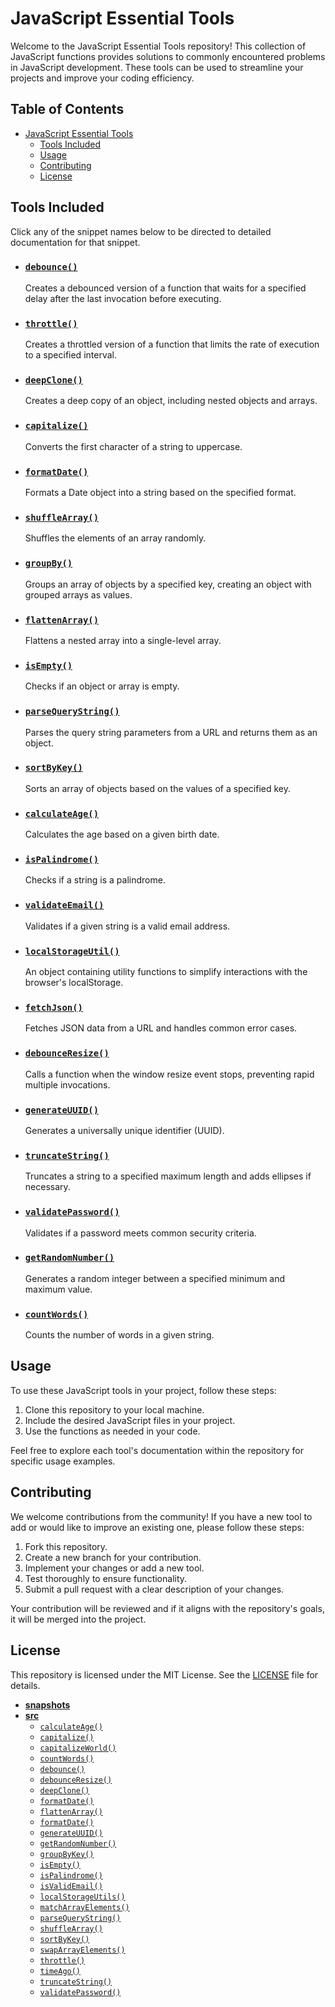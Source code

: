 # JavaScript Essential Tools

Welcome to the JavaScript Essential Tools repository! This collection of JavaScript functions provides solutions to commonly encountered problems in JavaScript development. These tools can be used to streamline your projects and improve your coding efficiency.

## Table of Contents

- [JavaScript Essential Tools](#javascript-essential-tools)
  - [Tools Included](#tools-included)
  - [Usage](#usage)
  - [Contributing](#contributing)
  - [License](#license)

## Tools Included

Click any of the snippet names below to be directed to detailed documentation for that snippet.

- ### [`debounce()`](./src/debounce.md)

  Creates a debounced version of a function that waits for a specified delay after the last invocation before executing.

- ### [`throttle()`](./src/throttle.md)

  Creates a throttled version of a function that limits the rate of execution to a specified interval.

- ### [`deepClone()`](./src/deepClone.md)

  Creates a deep copy of an object, including nested objects and arrays.

- ### [`capitalize()`](./src/capitalize.md)

  Converts the first character of a string to uppercase.

- ### [`formatDate()`](./src/formatDate.md)

  Formats a Date object into a string based on the specified format.

- ### [`shuffleArray()`](./src/shuffleArray.md)

  Shuffles the elements of an array randomly.

- ### [`groupBy()`](./src/groupBy.md)

  Groups an array of objects by a specified key, creating an object with grouped arrays as values.

- ### [`flattenArray()`](./src/flattenArray.md)

  Flattens a nested array into a single-level array.

- ### [`isEmpty()`](./src/isEmpty.md)

  Checks if an object or array is empty.

- ### [`parseQueryString()`](./src/parseQueryString.md)

  Parses the query string parameters from a URL and returns them as an object.

- ### [`sortByKey()`](./src/sortByKey.md)

  Sorts an array of objects based on the values of a specified key.

- ### [`calculateAge()`](./src/calculateAge.md)

  Calculates the age based on a given birth date.

- ### [`isPalindrome()`](./src/isPalindrome.md)

  Checks if a string is a palindrome.

- ### [`validateEmail()`](./src/validateEmail.md)

  Validates if a given string is a valid email address.

- ### [`localStorageUtil()`](./src/localStorageUtil.md)

  An object containing utility functions to simplify interactions with the browser's localStorage.

- ### [`fetchJson()`](./src/fetchJson.md)

  Fetches JSON data from a URL and handles common error cases.

- ### [`debounceResize()`](./src/debounceResize.md)

  Calls a function when the window resize event stops, preventing rapid multiple invocations.

- ### [`generateUUID()`](./src/generateUUID.md)

  Generates a universally unique identifier (UUID).

- ### [`truncateString()`](./src/truncateString.md)

  Truncates a string to a specified maximum length and adds ellipses if necessary.

- ### [`validatePassword()`](./src/validatePassword.md)

  Validates if a password meets common security criteria.

- ### [`getRandomNumber()`](./src/getRandomNumber.md)

  Generates a random integer between a specified minimum and maximum value.

- ### [`countWords()`](./src/countWords.md)

  Counts the number of words in a given string.

## Usage

To use these JavaScript tools in your project, follow these steps:

  1. Clone this repository to your local machine.
  2. Include the desired JavaScript files in your project.
  3. Use the functions as needed in your code.

Feel free to explore each tool's documentation within the repository for specific usage examples.

## Contributing

We welcome contributions from the community! If you have a new tool to add or would like to improve an existing one, please follow these steps:

  1. Fork this repository.
  2. Create a new branch for your contribution.
  3. Implement your changes or add a new tool.
  4. Test thoroughly to ensure functionality.
  5. Submit a pull request with a clear description of your changes.

Your contribution will be reviewed and if it aligns with the repository's goals, it will be merged into the project.

## License

This repository is licensed under the MIT License. See the [LICENSE](LICENSE) file for details.


<!-- tree generated by markdown-notes-tree starts here -->

- [**snapshots**](snapshots)
- [**src**](src)
    - [`calculateAge()`](src/calculateAge.md)
    - [`capitalize()`](src/capitalize.md)
    - [`capitalizeWorld()`](src/capitalizeWords.md)
    - [`countWords()`](src/countWords.md)
    - [`debounce()`](src/debounce.md)
    - [`debounceResize()`](src/debounceResize.md)
    - [`deepClone()`](src/deepClone.md)
    - [`formatDate()`](src/fetchJson.md)
    - [`flattenArray()`](src/flattenArray.md)
    - [`formatDate()`](src/formatDate.md)
    - [`generateUUID()`](src/generateUUID.md)
    - [`getRandomNumber()`](src/getRandomNumber.md)
    - [`groupByKey()`](src/groupByKey.md)
    - [`isEmpty()`](src/isEmpty.md)
    - [`isPalindrome()`](src/isPalindrome.md)
    - [`isValidEmail()`](src/isValidEmail.md)
    - [`localStorageUtils()`](src/localStorageUtils.md)
    - [`matchArrayElements()`](src/matchArrayElements.md)
    - [`parseQueryString()`](src/parseQueryString.md)
    - [`shuffleArray()`](src/shuffleArray.md)
    - [`sortByKey()`](src/sortByKey.md)
    - [`swapArrayElements()`](src/swapArrayElements.md)
    - [`throttle()`](src/throttle.md)
    - [`timeAgo()`](src/timeAgo.md)
    - [`truncateString()`](src/truncateString.md)
    - [`validatePassword()`](src/validatePassword.md)

<!-- tree generated by markdown-notes-tree ends here -->
